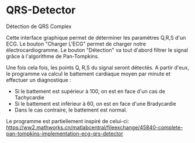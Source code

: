 # QRS-Detector
Détection de QRS Complex

Cette interface graphique permet de déterminer les paramètres Q,R,S d'un ECG.
Le bouton "Charger L'ECG" permet de charger notre électrocardiogramme.
Le bouton "Détection" va tout d'abord filtrer le signal grâce à l'algorithme de Pan-Tompkins.

Une fois cela fois, les points Q, R,S du signal seront détectés. A partir d'eux, le programme va calcul le battement cardiaque moyen par minute et effectuer un diagnostique :
 - Si le battement est supérieur à 100, on est en face d'un cas de Tachycardie
 - Si le battement est inférieur à 60, on est en face d'une Bradycardie
 - Dans le cas contraire, le battement est normal.

Le programme est partiellement inspiré de celui-ci: https://ww2.mathworks.cn/matlabcentral/fileexchange/45840-complete-pan-tompkins-implementation-ecg-qrs-detector
